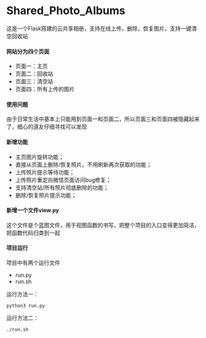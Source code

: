 # Shared_Photo_Albums
这是一个Flask搭建的云共享相册，支持在线上传，删除，恢复图片，支持一键清空回收站

#### 网站分为四个页面
- 页面一：主页
- 页面二：回收站
- 页面三：清空站
- 页面四：所有上传的图片

#### 使用问题
由于日常生活中基本上只能用到页面一和页面二，所以页面三和页面四被隐藏起来了，细心的道友仔细寻找可以发现

#### 新增功能
- 主页图片旋转功能；
- 直接从页面上删除/恢复照片，不用刷新再次获取的功能；
- 上传照片提示等待功能；
- 上传照片重定向微信页面访问bug修复；
- 支持清空站/所有照片彻底删除的功能；
- 删除/恢复照片提示功能；

#### 新增一个文件view.py
这个文件是个蓝图文件，用于视图函数的书写，把整个项目的入口变得更加简洁，把函数代码归类到一起

#### 项目运行
项目中有两个运行文件
- run.py
- run.sh

运行方法一：
```
python3 run.py
```

运行方法二：
```
./run.sh
```
